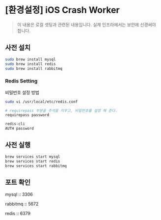 # [환경설정] iOS Crash Worker

> 이 내용은 로컬 셋팅과 관련된 내용입니다. 실제 인프라에서는 보안에 신경써야합니다. 

## 사전 설치 

```bash
sudo brew install mysql 
sudo brew install redis 
sudo brew install rabbitmq 
```

### Redis Setting 

비밀번호 설정 방법

```bash
sudo vi /usr/local/etc/redis.conf

# requirepass 부분을 주석을 지우고, 비밀번호를 설정 해 준다. 
requirepass password

redis-cli 
AUTH password
```

## 사전 실행 

```bash
brew services start mysql 
brew services start redis 
brew services start rabbitmq 
```

## 포트 확인 

mysql :: 3306 

rabbitmq :: 5672

redis :: 6379